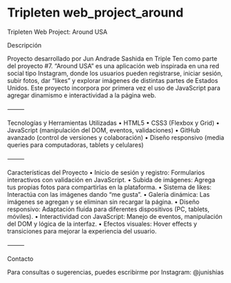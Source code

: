 # Tripleten web_project_around

Tripleten Web Project: Around USA

Descripción

Proyecto desarrollado por Jun Andrade Sashida en Triple Ten como parte del proyecto #7.
“Around USA” es una aplicación web inspirada en una red social tipo Instagram, donde los usuarios pueden registrarse, iniciar sesión, subir fotos, dar “likes” y explorar imágenes de distintas partes de Estados Unidos.
Este proyecto incorpora por primera vez el uso de JavaScript para agregar dinamismo e interactividad a la página web.

⸻

Tecnologías y Herramientas Utilizadas
• HTML5
• CSS3 (Flexbox y Grid)
• JavaScript (manipulación del DOM, eventos, validaciones)
• GitHub avanzado (control de versiones y colaboración)
• Diseño responsivo (media queries para computadoras, tablets y celulares)

⸻

Características del Proyecto
• Inicio de sesión y registro: Formularios interactivos con validación en JavaScript.
• Subida de imágenes: Agrega tus propias fotos para compartirlas en la plataforma.
• Sistema de likes: Interactúa con las imágenes dando “me gusta”.
• Galería dinámica: Las imágenes se agregan y se eliminan sin recargar la página.
• Diseño responsivo: Adaptación fluida para diferentes dispositivos (PC, tablets, móviles).
• Interactividad con JavaScript: Manejo de eventos, manipulación del DOM y lógica de la interfaz.
• Efectos visuales: Hover effects y transiciones para mejorar la experiencia del usuario.

⸻

Contacto

Para consultas o sugerencias, puedes escribirme por Instagram: @junishias
